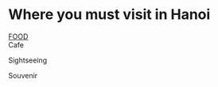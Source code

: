 # Where you must visit in Hanoi 
[FOOD](https://github.com/TakuyaOkazaki/Hanoi-Grourmet/blob/master/Must%20Eat.md "Must Eat")
<br>
Cafe

Sightseeing

Souvenir

